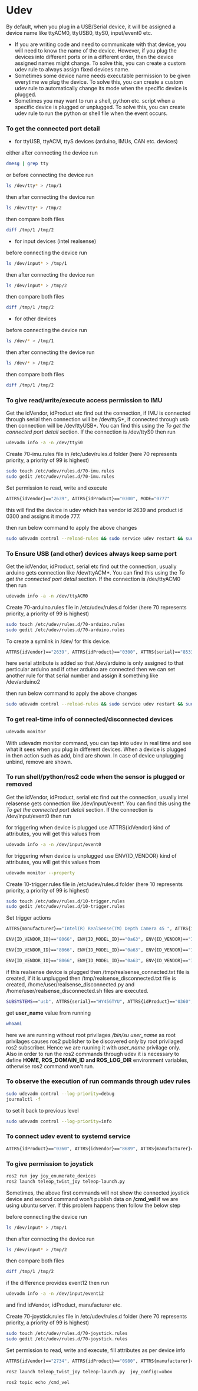 # Udev

By default, when you plug in a USB/Serial device, it will be assigned a device name like ttyACM0, ttyUSB0, ttyS0, input/event0 etc. 

* If you are writing code and need to communicate with that device, you will need to know the name of the device. However, if you plug the devices into different ports or in a different order, then the device assigned names might change. To solve this, you can create a custom udev rule to always assign fixed devices name.
* Sometimes some device name needs executable permission to be given everytime we plug the device. To solve this, you can create a custom udev rule to automatically change its mode when the specific device is plugged.
* Sometimes you may want to run a shell, python etc. script when a specific device is plugged or unplugged. To solve this, you can create udev rule to run the python or shell file when the event occurs.


### To get the connected port detail

* for ttyUSB, ttyACM, ttyS devices (arduino, IMUs, CAN etc. devices)
  
either after connecting the device run

```bash
dmesg | grep tty
``` 

or before connecting the device run

```bash
ls /dev/tty* > /tmp/1
``` 

then after connecting the device run

```bash
ls /dev/tty* > /tmp/2
``` 

then compare both files

```bash
diff /tmp/1 /tmp/2
``` 

* for input devices (intel realsense)

before connecting the device run

```bash
ls /dev/input* > /tmp/1
``` 

then after connecting the device run

```bash
ls /dev/input* > /tmp/2
``` 

then compare both files

```bash
diff /tmp/1 /tmp/2
``` 

* for other devices
  
before connecting the device run

```bash
ls /dev/* > /tmp/1
``` 

then after connecting the device run

```bash
ls /dev/* > /tmp/2
``` 

then compare both files

```bash
diff /tmp/1 /tmp/2
``` 

### To give read/write/execute access permission to IMU

Get the idVendor, idProduct etc find out the connection, if IMU is connected through serial then connection will be /dev/ttyS*, if connected through usb then connection will be /dev/ttyUSB*. You can find this using the *To get the connected port detail* section.  If the connection is /dev/ttyS0 then run 

```bash
udevadm info -a -n /dev/ttyS0
```

Create 70-imu.rules file in /etc/udev/rules.d folder (here 70 represents priority, a priority of 99 is highest)

```bash
sudo touch /etc/udev/rules.d/70-imu.rules
sudo gedit /etc/udev/rules.d/70-imu.rules
```

Set permission to read, write and execute

```bash
ATTRS{idVendor}=="2639", ATTRS{idProduct}=="0300", MODE="0777"
``` 

this will find the device in udev which has vendor id 2639 and product id 0300 and assigns it mode 777.  


then run below command to apply the above changes

```bash
sudo udevadm control --reload-rules && sudo service udev restart && sudo udevadm trigger
``` 

### To Ensure USB (and other) devices always keep same port

Get the idVendor, idProduct, serial etc find out the connection, usually arduino gets connection like /dev/ttyACM*. You can find this using the *To get the connected port detail* section.  If the connection is /dev/ttyACM0 then run 

```bash
udevadm info -a -n /dev/ttyACM0
```

Create 70-arduino.rules file in /etc/udev/rules.d folder (here 70 represents priority, a priority of 99 is highest)

```bash
sudo touch /etc/udev/rules.d/70-arduino.rules
sudo gedit /etc/udev/rules.d/70-arduino.rules
```

To create a symlink in /dev/ for this device.

```bash
ATTRS{idVendor}=="2639", ATTRS{idProduct}=="0300", ATTRS{serial}=="85334343638351804042", SYMLINK+="arduino"
``` 

here serial attribute is added so that /dev/arduino is only assigned to that perticular arduino and if other arduino are connected then we can set another rule for that serial number and assign it something like /dev/arduino2

then run below command to apply the above changes

```bash
sudo udevadm control --reload-rules && sudo service udev restart && sudo udevadm trigger
``` 

### To get real-time info of connected/disconnected devices

```bash
udevadm monitor
``` 

With udevadm monitor command, you can tap into udev in real time and see what it sees when you plug in different devices. When a device is plugged in then action such as add, bind are shown. In case of device unplugging unbind, remove are shown.


### To run shell/python/ros2 code when the sensor is plugged or removed

Get the idVendor, idProduct, serial etc find out the connection, usually intel relasense gets connection like /dev/input/event*. You can find this using the *To get the connected port detail* section.  If the connection is /dev/input/event0 then run 

for triggering when device is plugged use ATTRS{idVendor} kind of attributes, you will get this values from 

```bash
udevadm info -a -n /dev/input/event0
```

for triggering when device is unplugged use ENV{ID_VENDOR} kind of attributes, you will get this values from 

```bash
udevadm monitor --property
```

Create 10-trigger.rules file in /etc/udev/rules.d folder (here 10 represents priority, a priority of 99 is highest)

```bash
sudo touch /etc/udev/rules.d/10-trigger.rules
sudo gedit /etc/udev/rules.d/10-trigger.rules
```

Set trigger actions

```bash
ATTRS{manufacturer}=="Intel(R) RealSense(TM) Depth Camera 45 ", ATTRS{idVendor}=="8066", ATTRS{idProduct}=="0a63", ATTRS{serial}=="93022392", ACTION=="add", RUN+="/usr/bin/touch /tmp/realsense_connected.txt"

ENV{ID_VENDOR_ID}=="8066", ENV{ID_MODEL_ID}=="0a63", ENV{ID_VENDOR}=="Intel_R__RealSense_TM__Depth_Camera_45", ENV{ID_SERIAL_SHORT}=="93022392", ACTION=="remove", RUN+="/usr/bin/touch /tmp/realsense_disconnected.txt"

ENV{ID_VENDOR_ID}=="8066", ENV{ID_MODEL_ID}=="0a63", ENV{ID_VENDOR}=="Intel_R__RealSense_TM__Depth_Camera_45", ENV{ID_SERIAL_SHORT}=="93022392", ACTION=="remove", RUN+="/usr/bin/python3 /home/user/realsense_disconnected.py"

ENV{ID_VENDOR_ID}=="8066", ENV{ID_MODEL_ID}=="0a63", ENV{ID_VENDOR}=="Intel_R__RealSense_TM__Depth_Camera_45", ENV{ID_SERIAL_SHORT}=="93022392", ACTION=="remove", RUN+="/usr/bin/bash /home/user/realsense_disconnected.sh"
```

if this realsense device is plugged then /tmp/realsense_connected.txt file is created, if it is unplugged then /tmp/realsense_disconnected.txt file is created, /home/user/realsense_disconnected.py and /home/user/realsense_disconnected.sh files are executed.

```bash
SUBSYSTEMS=="usb", ATTRS{serial}=="HY45GTYU", ATTRS{idProduct}=="0360", ATTRS{idVendor}=="8689", ATTRS{manufacturer}=="IMU", ACTION=="add", RUN+="/bin/su user_name -c 'export HOME=root; export ROS_DOMAIN_ID=0; export ROS_LOG_DIR=/home/user_name/log; source /opt/ros/humble/setup.bash; ros2 topic pub -1 -w 0 /imu_status std_msgs/msg/String \"data: \"device_plugged_in\"\"'"
```

get **user_name** value from running 
```bash
whoami
```
here we are running without root privilages */bin/su user_name* as root privilages causes ros2 publisher to be discovered only by root privilaged ros2 subscriber. Hence we are ruuning it with *user_name* privilage only. Also in order to run the ros2 commands through udev it is necessary to define **HOME, ROS_DOMAIN_ID and ROS_LOG_DIR** environment variables, otherwise ros2 command won't run.


### To observe the execution of run commands through udev rules 

```bash
sudo udevadm control --log-priority=debug
journalctl -f
```

to set it back to previous level

```bash
sudo udevadm control --log-priority=info
```

### To connect udev event to systemd service

```bash
ATTRS{idProduct}=="0360", ATTRS{idVendor}=="8689", ATTRS{manufacturer}=="IMU", ACTION=="add", TAG+="systemd", ENV{SYSTEMD_WANTS}+="my-ros2-publisher.service"
```

### To give permission to joystick

```bash
ros2 run joy joy_enumerate_devices
ros2 launch teleop_twist_joy teleop-launch.py
```

Sometimes, the above first commands will not show the connected joystick device and second command won't publish data on **/cmd_vel** if we are using ubuntu server. If this problem happens then follow the below step

before connecting the device run

```bash
ls /dev/input* > /tmp/1
``` 

then after connecting the device run

```bash
ls /dev/input* > /tmp/2
``` 

then compare both files

```bash
diff /tmp/1 /tmp/2
``` 

if the difference provides event12 then run

```bash
udevadm info -a -n /dev/input/event12
```

and find idVendor, idProduct, manufacturer etc.

Create 70-joystick.rules file in /etc/udev/rules.d folder (here 70 represents priority, a priority of 99 is highest)

```bash
sudo touch /etc/udev/rules.d/70-joystick.rules
sudo gedit /etc/udev/rules.d/70-joystick.rules
```

Set permission to read, write and execute, fill attributes as per device info

```bash
ATTRS{idVendor}=="2734", ATTRS{idProduct}=="0980", ATTRS{manufacturer}=="XB avanti", MODE="0777"
``` 

```bash
ros2 launch teleop_twist_joy teleop-launch.py  joy_config:=xbox
``` 

```bash
ros2 topic echo /cmd_vel
``` 
